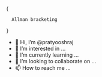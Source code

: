 {

      Allman bracketing

}
- 👋 Hi, I’m @pratyooshraj
- 👀 I’m interested in ...
- 🌱 I’m currently learning ...
- 💞️ I’m looking to collaborate on ...
- 📫 How to reach me ...

<!---
pratyooshraj/pratyooshraj is a ✨ special ✨ repository because its `README.md` (this file) appears on your GitHub profile.
You can click the Preview link to take a look at your changes.
--->
